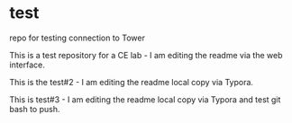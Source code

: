 # test
repo for testing connection to Tower

This is a test repository for a CE lab - I am editing the readme via the web interface.



This is the test#2 - I am editing the readme local copy via Typora.



This is test#3 - I am editing the readme local copy via Typora and test git bash to push.

